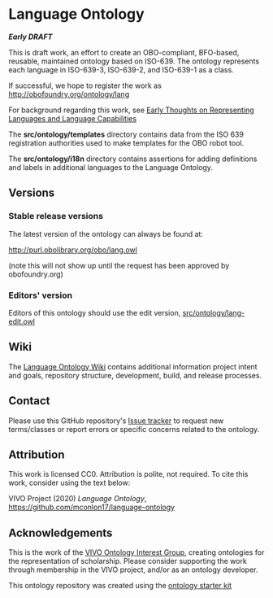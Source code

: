 # Language Ontology

***Early DRAFT***

This is draft work, an effort to create an OBO-compliant, BFO-based, reusable,
maintained ontology based on ISO-639.  The ontology represents each language in
ISO-639-3, ISO-639-2, and ISO-639-1 as a class.

If successful, we hope to register the work as
http://obofoundry.org/ontology/lang

For background regarding this work, see [Early Thoughts on Representing
Languages and Language Capabilities](http://bit.ly/2RPYrY4)

The **src/ontology/templates** directory contains data from the ISO 639 registration authorities used to make templates for the OBO robot tool.

The **src/ontology/i18n** directory contains assertions for adding definitions and labels in additional languages to the Language Ontology.

## Versions
### Stable release versions
The latest version of the ontology can always be found at:

http://purl.obolibrary.org/obo/lang.owl

(note this will not show up until the request has been approved by
obofoundry.org)

### Editors' version
Editors of this ontology should use the edit version,
[src/ontology/lang-edit.owl](src/ontology/lang-edit.owl)

## Wiki

The [Language Ontology Wiki](https://github.com/mconlon17/language-ontology/wiki) contains additional information project intent and goals, repository structure, development, build, and release processes.

## Contact
Please use this GitHub repository's [Issue
tracker](https://github.com/mconlon17/language-ontology/issues) to request new
terms/classes or report errors or specific concerns related to the ontology.

## Attribution
This work is licensed CC0.  Attribution is polite, not required.  To cite this
work, consider using the text below:

VIVO Project (2020) *Language Ontology*,
https://github.com/mconlon17/language-ontology

## Acknowledgements
This is the work of the [VIVO Ontology Interest
Group](https://wiki.lyrasis.org/display/VIVO/Ontology+Interest+Group), creating
ontologies for the representation of scholarship. Please consider supporting the
work through membership in the VIVO project, and/or as an ontology developer.

This ontology repository was created using the [ontology starter
kit](https://github.com/INCATools/ontology-starter-kit)
